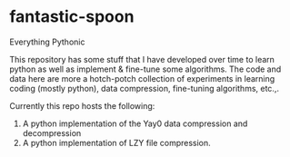 # fantastic-spoon

Everything Pythonic

This repository has some stuff that I have developed over time to learn python as well as implement &
fine-tune some algorithms. The code and data here are more a hotch-potch collection of experiments
in learning coding (mostly python), data compression, fine-tuning algorithms, etc.,.

Currently this repo hosts the following:
1. A python implementation of the Yay0 data compression and decompression
2. A python implementation of LZY file compression.
